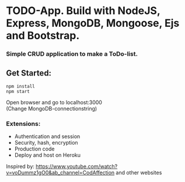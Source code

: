 # TODO-App. Build with NodeJS, Express, MongoDB, Mongoose, Ejs and Bootstrap.
### Simple CRUD application to make a ToDo-list.
## Get Started:
```
npm install
npm start
```
Open browser and go to localhost:3000
<br>(Change MongoDB-connectionstring) 

### Extensions:
* Authentication and session
* Security, hash, encryption
* Production code
* Deploy and host on Heroku

Inspired by: https://www.youtube.com/watch?v=voDummz1gO0&ab_channel=CodAffection
and other websites
